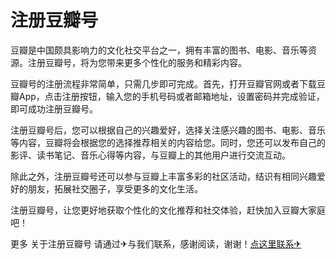 # 注册豆瓣号

豆瓣是中国颇具影响力的文化社交平台之一，拥有丰富的图书、电影、音乐等资源。注册豆瓣号，将为您带来更多个性化的服务和精彩内容。

豆瓣号的注册流程非常简单，只需几步即可完成。首先，打开豆瓣官网或者下载豆瓣App，点击注册按钮，输入您的手机号码或者邮箱地址，设置密码并完成验证，即可成功注册豆瓣号。

注册豆瓣号后，您可以根据自己的兴趣爱好，选择关注感兴趣的图书、电影、音乐等内容，豆瓣将会根据您的选择推荐相关的内容给您。同时，您还可以发布自己的影评、读书笔记、音乐心得等内容，与豆瓣上的其他用户进行交流互动。

除此之外，注册豆瓣号还可以参与豆瓣上丰富多彩的社区活动，结识有相同兴趣爱好的朋友，拓展社交圈子，享受更多的文化生活。

注册豆瓣号，让您更好地获取个性化的文化推荐和社交体验，赶快加入豆瓣大家庭吧！

更多 关于注册豆瓣号 请通过✈与我们联系，感谢阅读，谢谢！[点这里联系✈](https://abc.k02.cc)